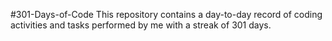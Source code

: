 #301-Days-of-Code
This repository contains a day-to-day record of coding activities and tasks performed by me with a streak of 301 days.
